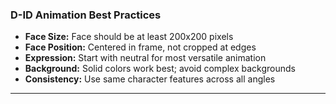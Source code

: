 ### D-ID Animation Best Practices
- **Face Size:** Face should be at least 200x200 pixels
- **Face Position:** Centered in frame, not cropped at edges
- **Expression:** Start with neutral for most versatile animation
- **Background:** Solid colors work best; avoid complex backgrounds
- **Consistency:** Use same character features across all angles

---
